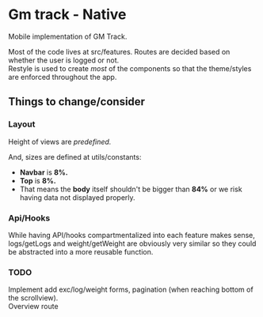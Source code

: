 # Gm track - Native

Mobile implementation of GM Track.

Most of the code lives at src/features. Routes are decided based on whether the user is logged
or not.  
Restyle is used to create _most_ of the components so that the theme/styles are enforced
throughout the app.

## Things to change/consider

### Layout

Height of views are _predefined._

And, sizes are defined at utils/constants:

- **Navbar** is **8%.**
- **Top** is **8%.**
- That means the **body** itself shouldn't be bigger than **84%** or we
  risk having data not displayed properly.

### Api/Hooks

While having API/hooks compartmentalized into each feature makes sense, logs/getLogs and weight/getWeight are obviously very similar so they could be abstracted into a more reusable function.

### TODO

Implement add exc/log/weight forms, pagination (when reaching bottom of the scrollview).  
Overview route
